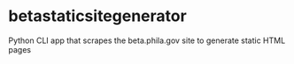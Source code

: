 # betastaticsitegenerator
Python CLI app that scrapes the beta.phila.gov site to generate static HTML pages
